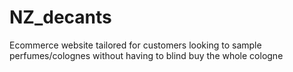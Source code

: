 # NZ_decants
Ecommerce website tailored for customers looking to sample perfumes/colognes without having to blind buy the whole cologne
